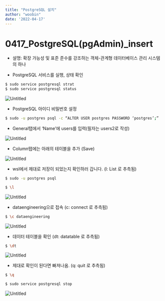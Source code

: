 ```yaml
---
title: "PostgreSQL 설치"
author: "woobin"
date: '2022-04-17'
---
```


# 0417_PostgreSQL(pgAdmin)_insert

- 설명: 확장 가능성 및 표준 준수를 강조하는 객체-관계형 데이터베이스 관리 시스템의 하나

- PostgreSQL 서비스를 실행, 상태 확인

```bash
$ sudo service postgresql strat
$ sudo service postgresql status
```

![Untitled](/Images/0417_PostgreSQL(pgAdmin)_insert/Untitled.png)

- PostgreSQL 아이디 비밀번호 설정

```bash
$ sudo -u postgres psql -c “ALTER USER postgres PASSWORD ‘postgres’;”
```

- General탭에서 ‘Name’에 users를 입력(필자는 users2로 작성)

![Untitled](/Images/0417_PostgreSQL(pgAdmin)_insert/Untitled%201.png)

- Column탭에는 아래의 테이블을 추가 (Save)

![Untitled](/Images/0417_PostgreSQL(pgAdmin)_insert/Untitled%202.png)

- wsl에서 제대로 저장이 되었는지 확인하러 갑니다.
(l: List 로 추측됨)

```bash
$ sudo -u postgres psql

$ \l
```

![Untitled](/Images/0417_PostgreSQL(pgAdmin)_insert/Untitled%203.png)

- dataengineering으로 접속
(c: connect 로 추측됨)

```bash
$ \c dataengineering
```

![Untitled](/Images/0417_PostgreSQL(pgAdmin)_insert/Untitled%204.png)

- 데이터 테이블을 확인
(dt: datatable 로 추측됨)

```bash
$ \dt
```

![Untitled](/Images/0417_PostgreSQL(pgAdmin)_insert/Untitled%205.png)

- 제대로 확인이 된다면 빠져나옴.
(q: quit 로 추측됨)

```bash
$ \q

$ sudo service postgresql stop
```

![Untitled](/Images/0417_PostgreSQL(pgAdmin)_insert/Untitled%206.png)